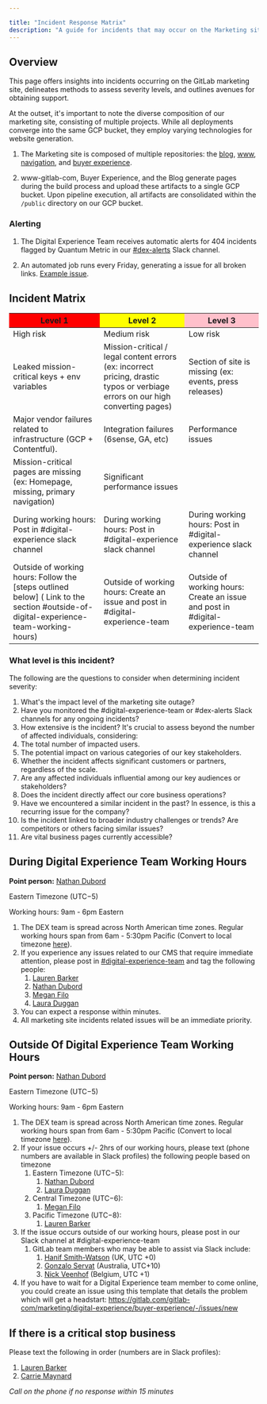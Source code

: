 ```yaml
---

title: "Incident Response Matrix"
description: "A guide for incidents that may occur on the Marketing site"
---
```



## Overview

This page offers insights into incidents occurring on the GitLab marketing site, delineates methods to assess severity levels, and outlines avenues for obtaining support.

At the outset, it's important to note the diverse composition of our marketing site, consisting of multiple projects. While all deployments converge into the same GCP bucket, they employ varying technologies for website generation.

1. The Marketing site is composed of multiple repositories: the [blog](https://gitlab.com/gitlab-com/marketing/digital-experience/gitlab-blog), [www](https://gitlab.com/gitlab-com/www-gitlab-com), [navigation](https://gitlab.com/gitlab-com/marketing/digital-experience/navigation), and [buyer experience](https://gitlab.com/gitlab-com/marketing/digital-experience/buyer-experience). 

1. www-gitlab-com, Buyer Experience, and the Blog generate pages during the build process and upload these artifacts to a single GCP bucket. Upon pipeline execution, all artifacts are consolidated within the `/public` directory on our GCP bucket.

### Alerting

1. The Digital Experience Team receives automatic alerts for 404 incidents flagged by Quantum Metric in our [#dex-alerts](https://app.slack.com/client/E03N1RJJX7C/C04N3EBAR36) Slack channel.

2. An automated job runs every Friday, generating a issue for all broken links. [Example issue](https://gitlab.com/gitlab-com/marketing/digital-experience/buyer-experience/-/issues/3676).

## Incident Matrix

<table class="table table-striped table-bordered">
<thead>
<tr>
<th style="background:red">Level 1</th>
<th  style="background:yellow">Level 2</th>
<th  style="background:pink">Level 3</th>
</tr>
</thead>
<tbody>
<tr>
<td>High risk</td>
<td>Medium risk</td>
<td>Low risk</td>
</tr>
<tr>
<td>Leaked mission-critical keys + env variables</td>
<td>Mission-critical / legal content errors (ex: incorrect pricing, drastic typos or verbiage errors on our high converting pages)</td>
<td>Section of site is missing (ex: events, press releases)</td>
</tr>
<tr>
<td>Major vendor failures related to infrastructure (GCP + Contentful).</td>
<td>Integration failures (6sense, GA, etc)</td>
<td>Performance issues</td>
</tr>
<tr>
<td>Mission-critical pages are missing (ex: Homepage, missing, primary navigation)</td>
<td>Significant performance issues</td>
<td></td>
</tr>
<tr>
<td>During working hours: Post in #digital-experience slack channel</td>
<td>During working hours: Post in #digital-experience slack channel</td>
<td>During working hours: Post in #digital-experience slack channel</td>
</tr>
<tr>
<td>Outside of working hours: Follow the [steps outlined below] ( Link to the section #outside-of-digital-experience-team-working-hours)</td>
<td>Outside of working hours: Create an issue and post in #digital-experience-team</td>
<td>Outside of working hours: Create an issue and post in #digital-experience-team</td>
</tr>
</tbody>
</table>


### What level is this incident?

The following are the questions to consider when determining incident severity:

1. What's the impact level of the marketing site outage?
1. Have you monitored the #digital-experience-team or #dex-alerts Slack channels for any ongoing incidents?
1. How extensive is the incident? It's crucial to assess beyond the number of affected individuals, considering:
  1. The total number of impacted users.
  1. The potential impact on various categories of our key stakeholders.
  1. Whether the incident affects significant customers or partners, regardless of the scale.
1. Are any affected individuals influential among our key audiences or stakeholders?
1. Does the incident directly affect our core business operations?
1. Have we encountered a similar incident in the past? In essence, is this a recurring issue for the company?
1. Is the incident linked to broader industry challenges or trends? Are competitors or others facing similar issues?
1. Are vital business pages currently accessible?

## During Digital Experience Team Working Hours

**Point person:** [Nathan Dubord](https://gitlab.enterprise.slack.com/archives/D021YDB4FM4)

Eastern Timezone (UTC−5)

Working hours: 9am - 6pm Eastern

1. The DEX team is spread across North American time zones. Regular working hours span from 6am - 5:30pm Pacific (Convert to local timezone [here](https://www.timeanddate.com/worldclock/converter.html)).
2. If you experience any issues related to our CMS that require immediate attention, please post in [#digital-experience-team](https://gitlab.enterprise.slack.com/archives/CN8AVSFEY) and tag the following people:
    1. [Lauren Barker](https://gitlab.enterprise.slack.com/archives/D0168EQ62EP)
    2. [Nathan Dubord](https://gitlab.enterprise.slack.com/archives/D021YDB4FM4)
    3. [Megan Filo](https://gitlab.enterprise.slack.com/archives/D02SNEUHZ3L)
    4. [Laura Duggan](https://gitlab.enterprise.slack.com/archives/D01H18BBUTW)
3. You can expect a response within minutes.
4. All marketing site incidents related issues will be an immediate priority.

## Outside Of Digital Experience Team Working Hours

**Point person:** [Nathan Dubord](https://gitlab.enterprise.slack.com/archives/D021YDB4FM4)

Eastern Timezone (UTC−5)

Working hours: 9am - 6pm Eastern

1. The DEX team is spread across North American time zones. Regular working hours span from 6am - 5:30pm Pacific (Convert to local timezone [here](https://www.timeanddate.com/worldclock/converter.html)).
2. If your issue occurs +/- 2hrs of our working hours, please text (phone numbers are available in Slack profiles) the following people based on timezone
    1. Eastern Timezone (UTC−5):
        1. [Nathan Dubord](https://gitlab.enterprise.slack.com/archives/D021YDB4FM4)
        2. [Laura Duggan](https://gitlab.enterprise.slack.com/archives/D01H18BBUTW)
    2. Central Timezone (UTC−6):
        1. [Megan Filo](https://gitlab.enterprise.slack.com/archives/D02SNEUHZ3L)
    3. Pacific Timezone (UTC−8):
        1. [Lauren Barker](https://gitlab.enterprise.slack.com/archives/D0168EQ62EP)
3. If the issue occurs outside of our working hours, please post in our Slack channel at #digital-experience-team
    1. GitLab team members who may be able to assist via Slack include:
        1. [Hanif Smith-Watson](https://gitlab.enterprise.slack.com/team/U014T1XSKT6) (UK, UTC +0)
        2. [Gonzalo Servat](https://gitlab.enterprise.slack.com/team/U02QHDGTTD2) (Australia, UTC+10)
        3. [Nick Veenhof](https://gitlab.enterprise.slack.com/team/U03BDC9MVKR) (Belgium, UTC +1)
4. If you have to wait for a Digital Experience team member to come online, you could create an issue using this template that details the problem which will get a headstart: https://gitlab.com/gitlab-com/marketing/digital-experience/buyer-experience/-/issues/new

## If there is a critical stop business 

Please text the following in order (numbers are in Slack profiles):

1. [Lauren Barker](https://gitlab.enterprise.slack.com/archives/D0168EQ62EP)
1. [Carrie Maynard](https://gitlab.enterprise.slack.com/archives/D03RZD1F2JV)

_Call on the phone if no response within 15 minutes_